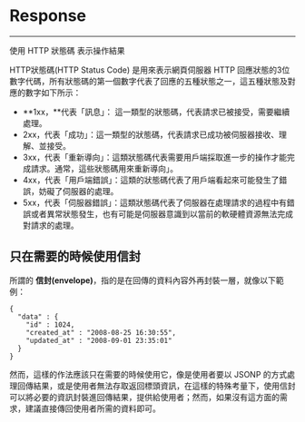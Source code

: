 # Response

---

使用 HTTP 狀態碼 表示操作結果

HTTP狀態碼\(HTTP Status Code\) 是用來表示網頁伺服器 HTTP 回應狀態的3位數字代碼，所有狀態碼的第一個數字代表了回應的五種狀態之一，這五種狀態及對應的數字如下所示：

* **1xx，**代表「訊息」：
  這一類型的狀態碼，代表請求已被接受，需要繼續處理。
* 2xx，代表「成功」：這一類型的狀態碼，代表請求已成功被伺服器接收、理解、並接受。
* 3xx，代表「重新導向」：這類狀態碼代表需要用戶端採取進一步的操作才能完成請求。通常，這些狀態碼用來重新導向」。
* 4xx，代表「用戶端錯誤」：這類的狀態碼代表了用戶端看起來可能發生了錯誤，妨礙了伺服器的處理。
* 5xx，代表「伺服器錯誤」：這類狀態碼代表了伺服器在處理請求的過程中有錯誤或者異常狀態發生，也有可能是伺服器意識到以當前的軟硬體資源無法完成對請求的處理。

## 只在需要的時候使用信封

所謂的 **信封\(envelope\)**，指的是在回傳的資料內容外再封裝一層，就像以下範例：

```
{
  "data" : {
    "id" : 1024,
    "created_at" : "2008-08-25 16:30:55",
    "updated_at" : "2008-09-01 23:35:01"
  }
}
```

然而，這樣的作法應該只在需要的時候使用它，像是使用者要以 JSONP 的方式處理回傳結果，或是使用者無法存取返回標頭資訊，在這樣的特殊考量下，使用信封可以將必要的資訊封裝進回傳結果，提供給使用者；然而，如果沒有這方面的需求，建議直接傳回使用者所需的資料即可。


